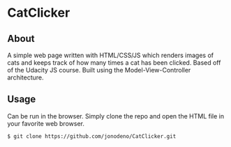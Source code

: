 # CatClicker

## About
A simple web page written with HTML/CSS/JS which renders images of cats and keeps track of how many times a cat has been clicked. Based off of the Udacity JS course. Built using the Model-View-Controller architecture.

## Usage
Can be run in the browser. Simply clone the repo and open the HTML file in your favorite web browser.
```
$ git clone https://github.com/jonodeno/CatClicker.git
```
